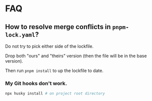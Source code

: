 # FAQ

## How to resolve merge conflicts in `pnpm-lock.yaml`?

Do not try to pick either side of the lockfile.

Drop both "ours" and "theirs" version (then the file will be in the base version).

Then run `pnpm install` to up the lockfile to date.

### My Git hooks don't work.

```bash
npx husky install # on project root directory
```
